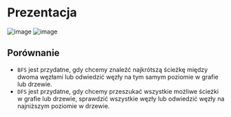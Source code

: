 # Prezentacja
![image](https://github.com/NedzaBartlomiej/BFS-DFS/assets/86315326/b6ab4583-244c-418c-b0fb-fd3525512c50)
![image](https://github.com/NedzaBartlomiej/BFS-DFS/assets/86315326/22c0e946-c7a2-4196-99ab-92e8baa9c7e9)

## Porównanie
- `BFS` jest przydatne, gdy chcemy znaleźć najkrótszą ścieżkę między dwoma węzłami lub odwiedzić węzły na tym samym poziomie w grafie lub drzewie.
- `DFS` jest przydatne, gdy chcemy przeszukać wszystkie możliwe ścieżki w grafie lub drzewie, sprawdzić wszystkie węzły lub odwiedzić węzły na najniższym poziomie w drzewie.
